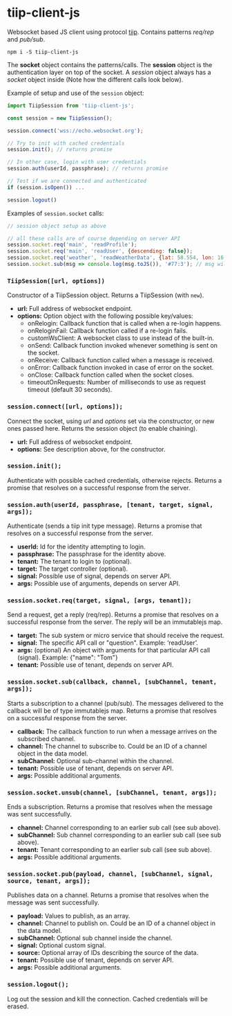 # tiip-client-js
Websocket based JS client using protocol [tiip](https://github.com/whitelizard/tiip). Contains patterns *req/rep* and *pub/sub*.

```
npm i -S tiip-client-js
```

The **socket** object contains the patterns/calls. The **session** object is the authentication layer on top of the socket. A *session* object always has a *socket* object inside (Note how the different calls look below).

Example of setup and use of the `session` object:
```javascript
import TiipSession from 'tiip-client-js';

const session = new TiipSession();

session.connect('wss://echo.websocket.org');

// Try to init with cached credentials
session.init(); // returns promise

// In other case, login with user credentials
session.auth(userId, passphrase); // returns promise

// Test if we are connected and authenticated
if (session.isOpen()) ...

session.logout()
```

Examples of `session.socket` calls:
```javascript
// session object setup as above

// all these calls are of course depending on server API
session.socket.req('main', 'readProfile');
session.socket.req('main', 'readUser', {descending: false});
session.socket.req('weather', 'readWeatherData', {lat: 58.554, lon: 16.713});
session.socket.sub(msg => console.log(msg.toJS()), '#77:3'); // msg will be delivered as an immutablejs map
```


### ```TiipSession([url, options])```
Constructor of a TiipSession object.
Returns a TiipSession (with `new`).
-	**url:** Full address of websocket endpoint.
- **options:** Option object with the following possible key/values:
  - onRelogin: Callback function that is called when a re-login happens.
  - onReloginFail: Callback function called if a re-login fails.
  - customWsClient: A websocket class to use instead of the built-in.
  - onSend: Callback function invoked whenever something is sent on the socket.
  - onReceive: Callback function called when a message is received.
  - onError: Callback function invoked in case of error on the socket.
  - onClose: Callback function called when the socket closes.
  - timeoutOnRequests: Number of milliseconds to use as request timeout (default 30 seconds).

### ```session.connect([url, options]);```
Connect the socket, using *url* and *options* set via the constructor, or new ones passed here.
Returns the session object (to enable chaining).
-	**url:** Full address of websocket endpoint.
- **options:** See description above, for the constructor.

### ```session.init();```
Authenticate with possible cached credentials, otherwise rejects.
Returns a promise that resolves on a successful response from the server.

### ```session.auth(userId, passphrase, [tenant, target, signal, args]);```
Authenticate (sends a tiip init type message).
Returns a promise that resolves on a successful response from the server.
-	**userId:** Id for the identity attempting to login.
-	**passphrase:** The passphrase for the identity above.
-	**tenant:** The tenant to login to (optional).
-	**target:** The target controller (optional).
-	**signal:** Possible use of signal, depends on server API.
-	**args:** Possible use of arguments, depends on server API.

### ```session.socket.req(target, signal, [args, tenant]);```
Send a request, get a reply (req/rep).
Returns a promise that resolves on a successful response from the server. The reply will be an immutablejs map.
-	**target:** The sub system or micro service that should receive the request.
-	**signal:** The specific API call or "question". Example: ‘readUser’.
-	**args:** (optional) An object with arguments for that particular API call (signal). Example: {"name": "Tom"}
-	**tenant:** Possible use of tenant, depends on server API.

### ```session.socket.sub(callback, channel, [subChannel, tenant, args]);```
Starts a subscription to a channel (pub/sub). The messages delivered to the callback will be of type immutablejs map.
Returns a promise that resolves on a successful response from the server.
-	**callback:** The callback function to run when a message arrives on the subscribed channel.
-	**channel:** The channel to subscribe to. Could be an ID of a channel object in the data model.
-	**subChannel:** Optional sub-channel within the channel.
- **tenant:** Possible use of tenant, depends on server API.
-	**args:** Possible additional arguments.

### ```session.socket.unsub(channel, [subChannel, tenant, args]);```
Ends a subscription.
Returns a promise that resolves when the message was sent successfully.
-	**channel:** Channel corresponding to an earlier sub call (see sub above).
-	**subChannel:** Sub channel corresponding to an earlier sub call (see sub above).
-	**tenant:** Tenant corresponding to an earlier sub call (see sub above).
-	**args:** Possible additional arguments.

### ```session.socket.pub(payload, channel, [subChannel, signal, source, tenant, args]);```
Publishes data on a channel.
Returns a promise that resolves when the message was sent successfully.
-	**payload:** Values to publish, as an array.
-	**channel:** Channel to publish on. Could be an ID of a channel object in the data model.
-	**subChannel:** Optional sub channel inside the channel.
-	**signal:** Optional custom signal.
-	**source:** Optional array of IDs describing the source of the data.
-	**tenant:** Possible use of tenant, depends on server API.
-	**args:** Possible additional arguments.

### ```session.logout();```
Log out the session and kill the connection. Cached credentials will be erased.
